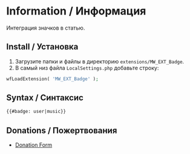 # Information / Информация

Интеграция значков в статью.

## Install / Установка

1. Загрузите папки и файлы в директорию `extensions/MW_EXT_Badge`.
2. В самый низ файла `LocalSettings.php` добавьте строку:

```php
wfLoadExtension( 'MW_EXT_Badge' );
```

## Syntax / Синтаксис

```html
{{#badge: user|music}}
```

## Donations / Пожертвования

- [Donation Form](https://donation-form.github.io/)
